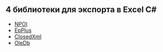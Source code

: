 <h2>4 библиотеки для экспорта в Excel C#</h2>

<ul>
  <li><a href="https://github.com/nissl-lab/npoi" target="_blank">NPOI</li>
  <li><a href="https://epplus.codeplex.com/" target="_blank" rel="nofollow,noindex noopener">EpPlus</a></li>
  <li><a href="https://github.com/closedxml/closedxml" target="_blank" rel="nofollow,noindex noopener">СlosedXml</a></li>
  <li><a href="#" target="_blank" rel="nofollow,noindex noopener">OleDb</a></li>
 </ul>
